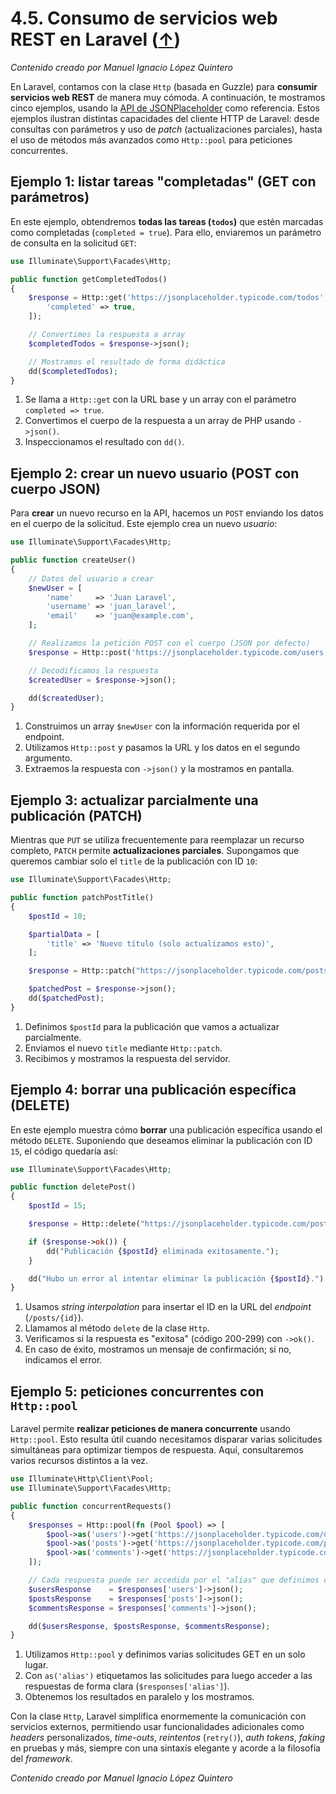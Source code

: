 # 4.5. Consumo de servicios web REST en Laravel ([↑](README.md))

_Contenido creado por Manuel Ignacio López Quintero_

En Laravel, contamos con la clase `Http` (basada en Guzzle) para **consumir servicios web REST** de manera muy cómoda. A continuación, te mostramos cinco ejemplos, usando la [API de JSONPlaceholder](https://jsonplaceholder.typicode.com) como referencia. Estos ejemplos ilustran distintas capacidades del cliente HTTP de Laravel: desde consultas con parámetros y uso de _patch_ (actualizaciones parciales), hasta el uso de métodos más avanzados como `Http::pool` para peticiones concurrentes.

## Ejemplo 1: listar tareas "completadas" (GET con parámetros)

En este ejemplo, obtendremos **todas las tareas (`todos`)** que estén marcadas como completadas (`completed = true`). Para ello, enviaremos un parámetro de consulta en la solicitud `GET`:

```php
use Illuminate\Support\Facades\Http;

public function getCompletedTodos()
{
    $response = Http::get('https://jsonplaceholder.typicode.com/todos', [
        'completed' => true,
    ]);

    // Convertimos la respuesta a array
    $completedTodos = $response->json();

    // Mostramos el resultado de forma didáctica
    dd($completedTodos);
}
```

1. Se llama a `Http::get` con la URL base y un array con el parámetro `completed => true`.  
2. Convertimos el cuerpo de la respuesta a un array de PHP usando `->json()`.  
3. Inspeccionamos el resultado con `dd()`.

## Ejemplo 2: crear un nuevo usuario (POST con cuerpo JSON)

Para **crear** un nuevo recurso en la API, hacemos un `POST` enviando los datos en el cuerpo de la solicitud. Este ejemplo crea un nuevo *usuario*:

```php
use Illuminate\Support\Facades\Http;

public function createUser()
{
    // Datos del usuario a crear
    $newUser = [
        'name'     => 'Juan Laravel',
        'username' => 'juan_laravel',
        'email'    => 'juan@example.com',
    ];

    // Realizamos la petición POST con el cuerpo (JSON por defecto)
    $response = Http::post('https://jsonplaceholder.typicode.com/users', $newUser);

    // Decodificamos la respuesta
    $createdUser = $response->json();

    dd($createdUser);
}
```

1. Construimos un array `$newUser` con la información requerida por el endpoint.  
2. Utilizamos `Http::post` y pasamos la URL y los datos en el segundo argumento.  
3. Extraemos la respuesta con `->json()` y la mostramos en pantalla.

## Ejemplo 3: actualizar parcialmente una publicación (PATCH)

Mientras que `PUT` se utiliza frecuentemente para reemplazar un recurso completo, `PATCH` permite **actualizaciones parciales**. Supongamos que queremos cambiar solo el `title` de la publicación con ID `10`:

```php
use Illuminate\Support\Facades\Http;

public function patchPostTitle()
{
    $postId = 10;

    $partialData = [
        'title' => 'Nuevo título (solo actualizamos esto)',
    ];

    $response = Http::patch("https://jsonplaceholder.typicode.com/posts/{$postId}", $partialData);

    $patchedPost = $response->json();
    dd($patchedPost);
}
```

1. Definimos `$postId` para la publicación que vamos a actualizar parcialmente.  
2. Enviamos el nuevo `title` mediante `Http::patch`.  
3. Recibimos y mostramos la respuesta del servidor.

## Ejemplo 4: borrar una publicación específica (DELETE)

En este ejemplo muestra cómo **borrar** una publicación específica usando el método `DELETE`. Suponiendo que deseamos eliminar la publicación con ID `15`, el código quedaría así:

```php
use Illuminate\Support\Facades\Http;

public function deletePost()
{
    $postId = 15;

    $response = Http::delete("https://jsonplaceholder.typicode.com/posts/{$postId}");

    if ($response->ok()) {
        dd("Publicación {$postId} eliminada exitosamente.");
    }

    dd("Hubo un error al intentar eliminar la publicación {$postId}.");
}
```

1. Usamos _string interpolation_ para insertar el ID en la URL del *endpoint* (`/posts/{id}`).  
2. Llamamos al método `delete` de la clase `Http`.  
3. Verificamos si la respuesta es "exitosa" (código 200-299) con `->ok()`.  
4. En caso de éxito, mostramos un mensaje de confirmación; si no, indicamos el error.

## Ejemplo 5: peticiones concurrentes con `Http::pool`

Laravel permite **realizar peticiones de manera concurrente** usando `Http::pool`. Esto resulta útil cuando necesitamos disparar varias solicitudes simultáneas para optimizar tiempos de respuesta. Aquí, consultaremos varios recursos distintos a la vez.

```php
use Illuminate\Http\Client\Pool;
use Illuminate\Support\Facades\Http;

public function concurrentRequests()
{
    $responses = Http::pool(fn (Pool $pool) => [
        $pool->as('users')->get('https://jsonplaceholder.typicode.com/users'),
        $pool->as('posts')->get('https://jsonplaceholder.typicode.com/posts'),
        $pool->as('comments')->get('https://jsonplaceholder.typicode.com/comments'),
    ]);

    // Cada respuesta puede ser accedida por el "alias" que definimos con as()
    $usersResponse    = $responses['users']->json();
    $postsResponse    = $responses['posts']->json();
    $commentsResponse = $responses['comments']->json();

    dd($usersResponse, $postsResponse, $commentsResponse);
}
```

1. Utilizamos `Http::pool` y definimos varias solicitudes GET en un solo lugar.  
2. Con `as('alias')` etiquetamos las solicitudes para luego acceder a las respuestas de forma clara (`$responses['alias']`).  
3. Obtenemos los resultados en paralelo y los mostramos.

Con la clase `Http`, Laravel simplifica enormemente la comunicación con servicios externos, permitiendo usar funcionalidades adicionales como *headers* personalizados, *time-outs*, *reintentos* (`retry()`), *auth tokens*, *faking* en pruebas y más, siempre con una sintaxis elegante y acorde a la filosofía del _framework_.

_Contenido creado por Manuel Ignacio López Quintero_
